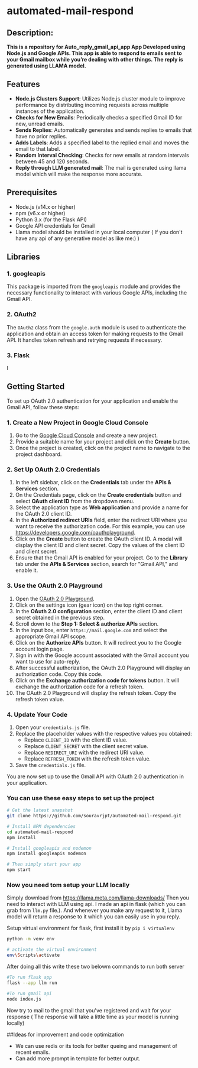 # automated-mail-respond

## Description:

**This is a repository for Auto_reply_gmail_api_app App Developed using Node.js and Google APIs. This app is able to respond to emails sent to your Gmail mailbox while you’re dealing with other things. The reply is generated using LLAMA model.**

## Features

- **Node.js Clusters Support**: Utilizes Node.js cluster module to improve performance by distributing incoming requests across multiple instances of the application.
- **Checks for New Emails**: Periodically checks a specified Gmail ID for new, unread emails.
- **Sends Replies**: Automatically generates and sends replies to emails that have no prior replies.
- **Adds Labels**: Adds a specified label to the replied email and moves the email to that label.
- **Random Interval Checking**: Checks for new emails at random intervals between 45 and 120 seconds.
- **Reply through LLM generated mail**: The mail is generated using llama model which will make the response more accurate.

## Prerequisites

- Node.js (v14.x or higher)
- npm (v6.x or higher)
- Python 3.x (for the Flask API)
- Google API credentials for Gmail
- Llama model should be installed in your local computer ( If you don't have any api of any generative model as like me:) )

## Libraries

### 1. googleapis

This package is imported from the `googleapis` module and provides the necessary functionality to interact with various Google APIs, including the Gmail API. 

### 2. OAuth2

The `OAuth2` class from the `google.auth` module is used to authenticate the application and obtain an access token for making requests to the Gmail API. It handles token refresh and retrying requests if necessary.

### 3. Flask

I

## Getting Started

To set up OAuth 2.0 authentication for your application and enable the Gmail API, follow these steps:

### 1. Create a New Project in Google Cloud Console

1. Go to the [Google Cloud Console](https://console.developers.google.com) and create a new project.
2. Provide a suitable name for your project and click on the **Create** button.
3. Once the project is created, click on the project name to navigate to the project dashboard.

### 2. Set Up OAuth 2.0 Credentials

1. In the left sidebar, click on the **Credentials** tab under the **APIs & Services** section.
2. On the Credentials page, click on the **Create credentials** button and select **OAuth client ID** from the dropdown menu.
3. Select the application type as **Web application** and provide a name for the OAuth 2.0 client ID.
4. In the **Authorized redirect URIs** field, enter the redirect URI where you want to receive the authorization code. For this example, you can use https://developers.google.com/oauthplayground.
5. Click on the **Create** button to create the OAuth client ID. A modal will display the client ID and client secret. Copy the values of the client ID and client secret.
6. Ensure that the Gmail API is enabled for your project. Go to the **Library** tab under the **APIs & Services** section, search for "Gmail API," and enable it.

### 3. Use the OAuth 2.0 Playground

1. Open the [OAuth 2.0 Playground](https://developers.google.com/oauthplayground).
2. Click on the settings icon (gear icon) on the top right corner.
3. In the **OAuth 2.0 configuration** section, enter the client ID and client secret obtained in the previous step.
4. Scroll down to the **Step 1: Select & authorize APIs** section.
5. In the input box, enter `https://mail.google.com` and select the appropriate Gmail API scope.
6. Click on the **Authorize APIs** button. It will redirect you to the Google account login page.
7. Sign in with the Google account associated with the Gmail account you want to use for auto-reply.
8. After successful authorization, the OAuth 2.0 Playground will display an authorization code. Copy this code.
9. Click on the **Exchange authorization code for tokens** button. It will exchange the authorization code for a refresh token.
10. The OAuth 2.0 Playground will display the refresh token. Copy the refresh token value.

### 4. Update Your Code

1. Open your `credentials.js` file.
2. Replace the placeholder values with the respective values you obtained:
   - Replace `CLIENT_ID` with the client ID value.
   - Replace `CLIENT_SECRET` with the client secret value.
   - Replace `REDIRECT_URI` with the redirect URI value.
   - Replace `REFRESH_TOKEN` with the refresh token value.
3. Save the `credentials.js` file.

You are now set up to use the Gmail API with OAuth 2.0 authentication in your application.

### You can use these easy steps to set up the project
```bash
# Get the latest snapshot
git clone https://github.com/souravrjpt/automated-mail-respond.git

# Install NPM dependencies
cd automated-mail-respond
npm install

# Install googleapis and nodemon
npm install googleapis nodemon

# Then simply start your app
npm start
```

### Now you need tom setup your LLM locally

Simply download from https://llama.meta.com/llama-downloads/ 
Then you need to interact with LLM using api. I made an api in flask (which you can grab from `llm.py` file.). And whenever you make any request to it, Llama model will return a response to it which you can easily use in you reply.

Setup virtual environment for flask, first install it by `pip i virtualenv`

```bash
python -m venv env

# activate the virtual environment
env\Scripts\activate

```

After doing all this write these two belowm commands to run both server

```bash
#To run flask app 
flask --app llm run

#To run gmail api
node index.js
```
Now try to mail to the gmail that you've registered and wait for your response
( The response will take a little time as your model is running locally)

##Ideas for improvement and code optimization
 - We can use redis or its tools for better queing and management of recent emails.
 - Can add more prompt in template for better output.

